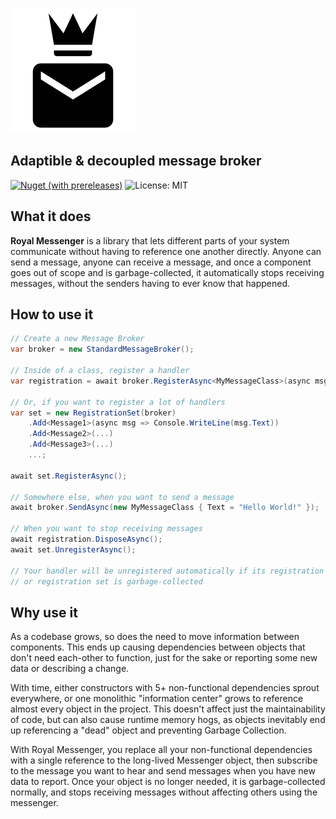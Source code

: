 ![Logo](Logo.svg)

## Adaptible & decoupled message broker

[![Nuget (with prereleases)](https://img.shields.io/nuget/vpre/RoyalMessenger.svg)](https://www.nuget.org/packages/RoyalMessenger/1.0.0)
![License: MIT](https://img.shields.io/badge/license-MIT-brightgreen.svg)

## What it does
**Royal Messenger** is a library that lets different parts of your system communicate without having to
reference one another directly.
Anyone can send a message, anyone can receive a message, and once a component goes out of scope and is
garbage-collected, it automatically stops receiving messages, without the senders having to ever know that 
happened.

## How to use it
```csharp
// Create a new Message Broker
var broker = new StandardMessageBroker();

// Inside of a class, register a handler
var registration = await broker.RegisterAsync<MyMessageClass>(async msg => Console.WriteLine(msg.Text));

// Or, if you want to register a lot of handlers
var set = new RegistrationSet(broker)
    .Add<Message1>(async msg => Console.WriteLine(msg.Text))
    .Add<Message2>(...)
    .Add<Message3>(...)
    ...;

await set.RegisterAsync();

// Somewhere else, when you want to send a message
await broker.SendAsync(new MyMessageClass { Text = "Hello World!" });

// When you want to stop receiving messages
await registration.DisposeAsync();
await set.UnregisterAsync();

// Your handler will be unregistered automatically if its registration object 
// or registration set is garbage-collected
```

## Why use it
As a codebase grows, so does the need to move information between components.
This ends up causing dependencies between objects that don't need each-other to function, just for the sake
or reporting some new data or describing a change.

With time, either constructors with 5+ non-functional dependencies sprout everywhere, or one monolithic 
"information center" grows to reference almost every object in the project.
This doesn't affect just the maintainability of code, but can also cause runtime memory hogs, as objects
inevitably end up referencing a "dead" object and preventing Garbage Collection.

With Royal Messenger, you replace all your non-functional dependencies with a single reference to the
long-lived Messenger object, then subscribe to the message you want to hear and send messages when you
have new data to report. Once your object is no longer needed, it is garbage-collected normally, and stops
receiving messages without affecting others using the messenger.
